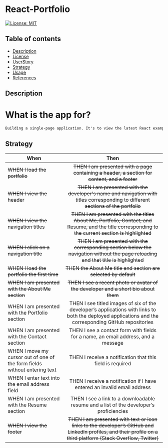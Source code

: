# React-Portfolio
[![License: MIT](https://img.shields.io/apm/l/vim-mode?color=orange&style=for-the-badge.svg)](https://opensource.org/licenses/MIT)

## Table of contents
- [Description](#description)
- [License](#license)
- [UserStory](#userstory)
- [Strategy](#strategy)
- [Usage](#usage)
- [References](#references)


## Description
# What is the app for?
```md
Building a single-page application. It's to view the latest React examples.
```

## Strategy

| When | Then | 
| ------------- |:-------------:| 
| <del> WHEN I load the portfolio </del> |<del> THEN I am presented with a page containing a header, a section for content, and a footer </del> |
|<del> WHEN I view the header </del> |<del> THEN I am presented with the developer's name and navigation with titles corresponding to different sections of the portfolio </del> |
|<del> WHEN I view the navigation titles </del> | <del> THEN I am presented with the titles About Me, Portfolio, Contact, and Resume, and the title corresponding to the current section is highlighted  </del>|
|<del> WHEN I click on a navigation title</del> |<del>THEN I am presented with the corresponding section below the navigation without the page reloading and that title is highlighted </del> |
|<del>  WHEN I load the portfolio the first time </del>| <del> THEN the About Me title and section are selected by default </del>|
| <del> WHEN I am presented with the About Me section </del> | <del> THEN I see a recent photo or avatar of the developer and a short bio about them </del> |
|WHEN I am presented with the Portfolio section| THEN I see titled images of six of the developer’s applications with links to both the deployed applications and the corresponding GitHub repositories  |
| WHEN I am presented with the Contact section| THEN I see a contact form with fields for a name, an email address, and a message |
| WHEN I move my cursor out of one of the form fields without entering text | THEN I receive a notification that this field is required |
| WHEN I enter text into the email address field | THEN I receive a notification if I have entered an invalid email address |
| WHEN I am presented with the Resume section | THEN I see a link to a downloadable resume and a list of the developer’s proficiencies |
|<del> WHEN I view the footer </del> |<del> THEN I am presented with text or icon links to the developer’s GitHub and LinkedIn profiles, and their profile on a third platform (Stack Overflow, Twitter) </del> |

